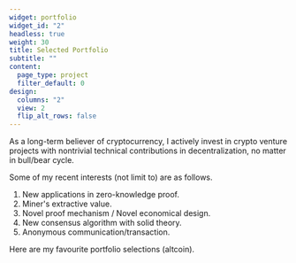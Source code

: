 ```yaml
---
widget: portfolio
widget_id: "2"
headless: true
weight: 30
title: Selected Portfolio
subtitle: ""
content:
  page_type: project
  filter_default: 0
design:
  columns: "2"
  view: 2
  flip_alt_rows: false
---
```

As a long-term believer of cryptocurrency, I actively invest in crypto venture projects with nontrivial technical contributions in decentralization, no matter in bull/bear cycle. 

Some of my recent interests (not limit to) are as follows. 

1. New applications in zero-knowledge proof. 
2. Miner's extractive value. 
3. Novel proof mechanism / Novel economical design. 
4. New consensus algorithm with solid theory. 
5. Anonymous communication/transaction.

Here are my favourite portfolio selections (altcoin).